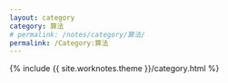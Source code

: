 ```yaml
---
layout: category
category: 算法
# permalink: /notes/category/算法/
permalink: /Category:算法
---
```

{% include {{ site.worknotes.theme }}/category.html %}